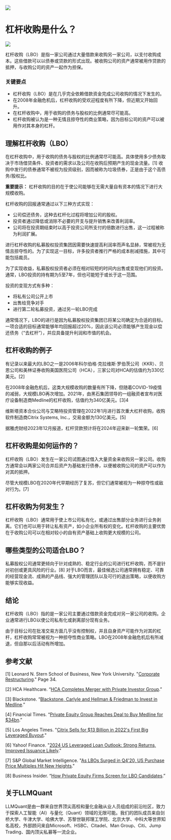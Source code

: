 ![](https://fastly.jsdelivr.net/gh/bucketio/img11@main/2024/10/21/1729466068183-23134fce-3131-4262-b18c-f378d71af4f6.gif)

# 杠杆收购是什么？

![](https://fastly.jsdelivr.net/gh/bucketio/img9@main/2024/10/20/1729465031968-b3c8959e-1d37-4b8a-91b1-b0b0dfe25143.png)

杠杆收购（LBO）是指一家公司通过大量借款来收购另一家公司，以支付收购成本。这些借款可以以债券或贷款的形式出现。被收购公司的资产通常被用作贷款的抵押，与收购公司的资产一起作为担保。

### 关键要点

- 杠杆收购（LBO）是在几乎完全依赖借款资金完成公司收购的情况下发生的。
- 在2008年金融危机后，杠杆收购的受欢迎程度有所下降，但近期又开始回升。
- 在杠杆收购中，用于收购的债务与股权的比例通常尽可能高。
- 杠杆收购被认为是一种无情且掠夺性的商业策略，因为目标公司的资产可以被用作对其本身的杠杆。

## 理解杠杆收购（LBO）

在杠杆收购中，用于收购的债务与股权的比例通常尽可能高。具体使用多少债务取决于市场借贷条件、投资者的需求以及公司在收购后预期产生的现金流量。[1] 收购中发行的债券通常不被视为投资级别，因而被称为垃圾债券，正是由于这个高债务/股权比。

**重要提示：** 杠杆收购的目的在于使公司能够在无需大量自有资本的情况下进行大规模收购。

杠杆收购的回报通常通过以下三种方式实现：

- 公司偿还债务，这种去杠杆化过程将增加公司的股权。
- 投资者通过降低或消除不必要的开支与提升销售来改善利润率。
- 公司将在投资期结束时以高于投资公司所支付的倍数进行出售，这一过程被称为利润扩展。

进行杠杆收购的私募股权投资集团因需要快速提高利润率而声名显赫，常被视为无情且掠夺性的。为了实现这一目标，许多投资者推行严格的成本削减措施，其中可能包括裁员。

为了实现收益，私募股权投资者必须在相对较短的时间内出售或变现他们的投资。通常，LBO投资的持有期为5至7年，但也可能短于或长于这一范围。

投资的变现方式有多种：

- 将私有公司公开上市
- 出售给竞争对手
- 进行第二轮私募投资，通过另一轮LBO完成

通常情况下，LBO的进行是因为私募股权投资集团已将某公司确定为合适的目标。一项合适的目标通常能够年均回报超过20%，因此该公司必须能够产生现金以偿还债务（“去杠杆”），并应具备提升利润和市值的机会。

## 杠杆收购的例子

有记录以来最大的LBO之一是2006年科尔伯格·克拉维斯·罗伯茨公司（KKR）、贝恩公司和美林证券收购美国医院公司（HCA），三家公司对HCA的估值约为330亿美元。[2]

在2008年金融危机后，这类大规模收购的数量有所下降，但随着COVID-19疫情的减弱，大规模LBO再次增加。2021年，由黑石集团领导的一组融资者宣布对医疗设备制造商Medline的杠杆收购，估值约为340亿美元。[3]4

维斯塔资本合伙公司与艾略特投资管理在2022年1月进行首次重大杠杆收购，收购软件制造商Citrix Systems, Inc.，交易金额为130亿美元。[5]

据雅虎财经2023年12月报道，杠杆贷款预计将在2024年迎来新一轮繁荣。[6]

## 杠杆收购是如何运作的？

杠杆收购（LBO）发生在一家公司试图通过借入大量资金来收购另一家公司。收购方通常会以两家公司合并后资产为基础发行债券，以便被收购公司的资产可以作为对其的抵押。

尽管大规模LBO在2020年代早期经历了复苏，但它们通常被视为一种掠夺性或敌对行为。[7]

## 杠杆收购为何发生？

杠杆收购（LBO）通常用于使上市公司私有化，或通过出售部分业务进行业务剥离。它们也可以用于转让私有资产，如小企业所有权的变化。杠杆收购的主要优势在于收购公司可以在相对较小的自有资产基础上收购更大规模的公司。

## 哪些类型的公司适合LBO？

私募股权公司通常更倾向于针对成熟的、稳定行业的公司进行杠杆收购，而不是针对初创或更具风险的行业。[8] 对于LBO而言，最佳候选公司通常拥有稳定、可靠的经营现金流、成熟的产品线、强大的管理团队以及可行的退出策略，以便收购方能够实现收益。

## 结论

杠杆收购（LBO）指的是一家公司主要通过借款资金完成对另一家公司的收购。企业通常进行LBO以使公司私有化或剥离部分现有业务。

由于目标公司在批准交易方面几乎没有控制权，并且自身资产可能作为对其的杠杆，杠杆收购常常被视为一种掠夺性商业策略。LBO在2008年金融危机后有所减退，但自那以后活动有所增加。

## 参考文献

[1] Leonard N. Stern School of Business, New York University. "[Corporate Restructuring](https://pages.stern.nyu.edu/~ealtman/5-%20Restructuring&Theory.pdf)." Page 34.

[2] HCA Healthcare. “[HCA Completes Merger with Private Investor Group](https://investor.hcahealthcare.com/news/news-details/2006/HCA-Completes-Merger-With-Private-Investor-Group/default.aspx).”

[3] Blackstone. “[Blackstone, Carlyle and Hellman & Friedman to Invest in Medline](https://www.blackstone.com/press-releases/article/blackstone-carlyle-and-hellman-friedman-to-invest-in-medline/).”

[4] Financial Times. “[Private Equity Group Reaches Deal to Buy Medline for $34bn](https://www.ft.com/content/3993dcba-4cbc-4564-a22e-8c36992589b2).”

[5] Los Angeles Times. "[Citrix Sells for $13 Billion in 2022's First Big Leveraged Buyout](https://www.latimes.com/business/story/2022-01-31/citrix-elliott-vista)."

[6] Yahoo! Finance. "[2024 US Leveraged Loan Outlook: Strong Returns, Improved Issuance Likely](https://finance.yahoo.com/news/2024-us-leveraged-loan-outlook-000000564.html)."

[7] S&P Global Market Intelligence. "[As LBOs Surged in Q4'20, US Purchase Price Multiples Hit New Heights](https://www.spglobal.com/marketintelligence/en/news-insights/latest-news-headlines/as-lbos-surged-in-q4-20-us-purchase-price-multiples-hit-new-heights-62227223)."

[8] Business Insider. “[How Private Equity Firms Screen for LBO Candidates](https://www.businessinsider.com/how-private-equity-screens-for-lbo-candidates-2011-10).”

## 关于LLMQuant
LLMQuant是由一群来自世界顶尖高校和量化金融从业人员组成的前沿社区，致力于探索人工智能（AI）与量化（Quant）领域的无限可能。我们的团队成员来自剑桥大学、牛津大学、哈佛大学、苏黎世联邦理工学院、北京大学、中科大等世界知名高校，外部顾问来自Microsoft、HSBC、Citadel、Man Group、Citi、Jump Trading、国内顶尖私募等一流企业。